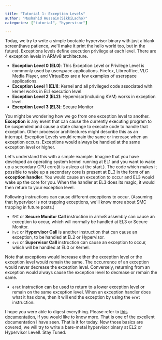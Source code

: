 ```yaml
---

title: "Tutorial 1: Exception Levels"
author: "Mushahid Hussain(SikkiLadho)"
categories: ["tutorial", "hypervisor"]

---
```


Today, we try to write a simple bootable hypervisor binary with just a blank screen(have patience, we'll make it print the hello world too, but in the future).
Exceptions levels define execution privilege at each level. There are 4 exception levels in ARMv8 architecture.

 - **Exception Level 0 (EL0)**: This Exception Level or Privilege Level is commonly used by userspace applications. Firefox, Libreoffice, VLC Media Player, and VirtualBox are a few examples of userspace applications.
 - **Exception Level 1 (EL1)**: Kernel and all privileged code associated with kernel works in EL1 execution level.
 - **Exception Level 2 (EL2)**: Hypervisor(including KVM) works in exception level.
 - **Exception Level 3 (EL3)**: Secure Monitor

You might be wondering how we go from one exception level to another. **Exception** is any event that can cause the currently executing program to be suspended and cause a state change to execute code to handle that exception. Other processor architectures might describe this as an interrupt. Exception Levels would remain the same or increase when an exception occurs. Exceptions would always be handled at the same exception level or higher.

Let's understand this with a simple example. Imagine that you have developed an operating system kernel running at EL1 and you want to wake up a secondary CPU core(it is asleep at the start.). The code which makes it possible to wake up a secondary core is present at EL3 in the form of an **exception handler**. You would cause an exception to occur and EL3 would wake up the core for you. When the handler at EL3 does its magic, it would then return to your exception level.


Following instructions can cause different exceptions to occur. (Assuming that hypervisor is not trapping exceptions, we'll know more about SMC trapping in future posts.)

- `SMC` or **Secure Monitor Call** instruction in armv8 assembly can cause an exception to occur, which will normally be handled at EL3 or Secure Monitor.
- `hvc` or **Hypervisor Call** is another instruction that can cause an exception, to be handled at EL2 or Hypervisor.
- `svc` or **Supervisor Call** instruction can cause an exception to occur, which will be handled at EL0 or Kernel.



Note that exceptions would increase either the exception level or the exception level would remain the same. The occurrence of an exception would never decrease the exception level. Conversely, returning from an exception would always cause the exception level to decrease or remain the same.

- `eret` instruction can be used to return to a lower exception level or remain on the same exception level. When an exception handler does what it has done, then it will end the exception by using the `eret` instruction.


I hope you were able to digest everything. Please refer to [this documentation](https://developer.arm.com/documentation/den0024/a), if you would like to know more. That is one of the excellent documentation I have seen. That is it for today. Now those basics are covered, we will try to write a bare-metal hypervisor binary at EL2 or Hypervisor Level!. Stay Tuned.
